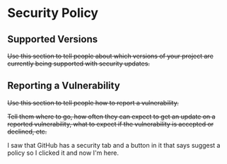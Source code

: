 # Security Policy

## Supported Versions

~~Use this section to tell people about which versions of your project are
currently being supported with security updates.~~

## Reporting a Vulnerability

~~Use this section to tell people how to report a vulnerability.~~

~~Tell them where to go, how often they can expect to get an update on a
reported vulnerability, what to expect if the vulnerability is accepted or
declined, etc.~~

I saw that GitHub has a security tab and a button in it that says suggest a policy so I clicked it and now I'm here.